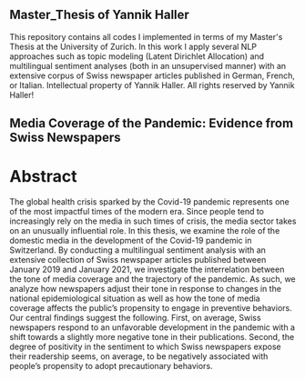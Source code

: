 ## Master_Thesis of Yannik Haller

This repository contains all codes I implemented in terms of my Master's Thesis at the University of Zurich. In this work I apply several NLP approaches such as topic modeling (Latent Dirichlet Allocation) and multilingual sentiment analyses (both in an unsupervised manner) with an extensive corpus of Swiss newspaper articles published in German, French, or Italian.
Intellectual property of Yannik Haller. All rights reserved by Yannik Haller!

## Media Coverage of the Pandemic: Evidence from Swiss Newspapers
# Abstract
The global health crisis sparked by the Covid-19 pandemic represents one of the most impactful times of the modern era. Since people tend to increasingly rely on the media in such times of crisis, the media sector takes on an unusually influential role. In this thesis, we examine the role of the domestic media in the development of the Covid-19 pandemic in Switzerland. By conducting a multilingual sentiment analysis with an extensive collection of Swiss newspaper articles published between January 2019 and January 2021, we investigate the interrelation between the tone of media coverage and the trajectory of the pandemic. As such, we analyze how newspapers adjust their tone in response to changes in the national epidemiological situation as well as how the tone of media coverage affects the public’s propensity to engage in preventive behaviors. Our central findings suggest the following. First, on average, Swiss newspapers respond to an unfavorable development in the pandemic with a shift towards a slightly more negative tone in their publications. Second, the degree of positivity in the sentiment to which Swiss newspapers expose their readership seems, on average, to be negatively associated with people’s propensity to adopt precautionary behaviors.
